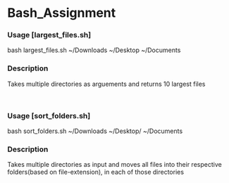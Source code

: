 # Bash_Assignment
  <h3>Usage [largest_files.sh]</h3>
<p>bash largest_files.sh ~/Downloads ~/Desktop ~/Documents </p>
<h3>Description</h3><p>Takes multiple directories as arguements and returns 10 largest files</p>

<br>
<h3>Usage [sort_folders.sh]</h3>
<p>bash sort_folders.sh ~/Downloads ~/Desktop/ ~/Documents</p>
<h3>Description</h3><p>Takes multiple directories as input and moves all files into their respective folders(based on file-extension), in each of those directories</p>

